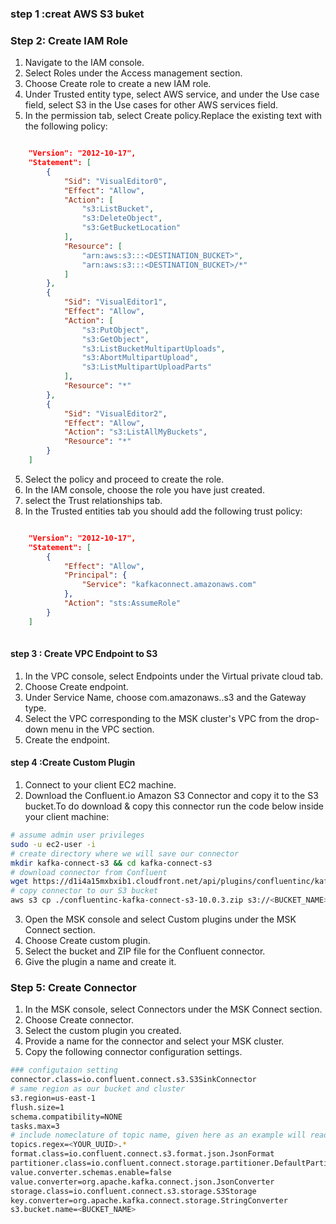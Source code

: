 ### step 1 :creat AWS S3 buket
### Step 2: Create IAM Role

1. Navigate to the IAM console.
2. Select Roles under the Access management section.
3. Choose Create role to create a new IAM role.
4. Under Trusted entity type, select AWS service, and under the Use case field, select S3 in the Use cases for other AWS services field.
5. In the permission tab, select Create policy.Replace the existing text with the following policy:

```json

    "Version": "2012-10-17",
    "Statement": [
        {
            "Sid": "VisualEditor0",
            "Effect": "Allow",
            "Action": [
                "s3:ListBucket",
                "s3:DeleteObject",
                "s3:GetBucketLocation"
            ],
            "Resource": [
                "arn:aws:s3:::<DESTINATION_BUCKET>",
                "arn:aws:s3:::<DESTINATION_BUCKET>/*"
            ]
        },
        {
            "Sid": "VisualEditor1",
            "Effect": "Allow",
            "Action": [
                "s3:PutObject",
                "s3:GetObject",
                "s3:ListBucketMultipartUploads",
                "s3:AbortMultipartUpload",
                "s3:ListMultipartUploadParts"
            ],
            "Resource": "*"
        },
        {
            "Sid": "VisualEditor2",
            "Effect": "Allow",
            "Action": "s3:ListAllMyBuckets",
            "Resource": "*"
        }
    ]
 ```



5. Select the policy and proceed to create the role.
6. In the IAM console, choose the role you have just created.
7. select the Trust relationships tab.
8. In the Trusted entities tab you should add the following trust policy:

``` json

    "Version": "2012-10-17",
    "Statement": [
        {
            "Effect": "Allow",
            "Principal": {
                "Service": "kafkaconnect.amazonaws.com"
            },
            "Action": "sts:AssumeRole"
        }
    ] 
   
 ```

#### step 3 : Create VPC Endpoint to S3

1. In the VPC console, select Endpoints under the Virtual private cloud tab.
2. Choose Create endpoint.
3. Under Service Name, choose com.amazonaws.<your-region>.s3 and the Gateway type.
4. Select the VPC corresponding to the MSK cluster's VPC from the drop-down menu in the VPC section.
5. Create the endpoint.

#### step 4 :Create Custom Plugin

1. Connect to your client EC2 machine.
2. Download the Confluent.io Amazon S3 Connector and copy it to the S3 bucket.To do download & copy this connector run the code below inside your client machine:
```bash
# assume admin user privileges
sudo -u ec2-user -i
# create directory where we will save our connector 
mkdir kafka-connect-s3 && cd kafka-connect-s3
# download connector from Confluent
wget https://d1i4a15mxbxib1.cloudfront.net/api/plugins/confluentinc/kafka-connect-s3/versions/10.0.3/confluentinc-kafka-connect-s3-10.0.3.zip
# copy connector to our S3 bucket
aws s3 cp ./confluentinc-kafka-connect-s3-10.0.3.zip s3://<BUCKET_NAME>/kafka-connect-s3/

```
3. Open the MSK console and select Custom plugins under the MSK Connect section.
4. Choose Create custom plugin.
5. Select the bucket and ZIP file for the Confluent connector.
6. Give the plugin a name and create it.

### Step 5: Create Connector

1. In the MSK console, select Connectors under the MSK Connect section.
2. Choose Create connector.
3. Select the custom plugin you created.
4. Provide a name for the connector and select your MSK cluster.
5. Copy the following  connector configuration settings.

``` bash
### configutaion setting
connector.class=io.confluent.connect.s3.S3SinkConnector
# same region as our bucket and cluster
s3.region=us-east-1
flush.size=1
schema.compatibility=NONE
tasks.max=3
# include nomeclature of topic name, given here as an example will read all data from topic names starting with msk.topic....
topics.regex=<YOUR_UUID>.*
format.class=io.confluent.connect.s3.format.json.JsonFormat
partitioner.class=io.confluent.connect.storage.partitioner.DefaultPartitioner
value.converter.schemas.enable=false
value.converter=org.apache.kafka.connect.json.JsonConverter
storage.class=io.confluent.connect.s3.storage.S3Storage
key.converter=org.apache.kafka.connect.storage.StringConverter
s3.bucket.name=<BUCKET_NAME> 
```

